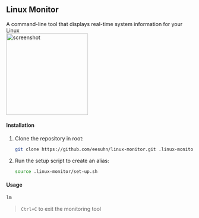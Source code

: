 ## Linux Monitor

A command-line tool that displays real-time system information for your Linux <br>
<img src="https://github.com/eesuhn/linux-monitor/assets/102596628/3a36dc87-f0f8-4539-980c-963bc427b477" alt="screenshot" width="220" />

#### Installation
1. Clone the repository in root:
	```sh
	git clone https://github.com/eesuhn/linux-monitor.git .linux-monitor
	```
2. Run the setup script to create an alias:
	```sh
	source .linux-monitor/set-up.sh
	```

#### Usage
```sh
lm
```
> `Ctrl+C` to exit the monitoring tool
